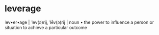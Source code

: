 leverage
========

lev•er•age | ˈlev(ə)rij, ˈlēv(ə)rij | noun • the power to influence a person or situation to achieve a particular outcome
